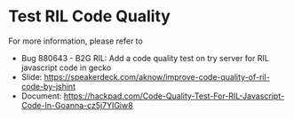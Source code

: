 Test RIL Code Quality
=====================

For more information, please refer to

* Bug 880643 - B2G RIL: Add a code quality test on try server for RIL javascript code in gecko
* Slide: https://speakerdeck.com/aknow/improve-code-quality-of-ril-code-by-jshint
* Document: https://hackpad.com/Code-Quality-Test-For-RIL-Javascript-Code-In-Goanna-cz5j7YIGiw8

